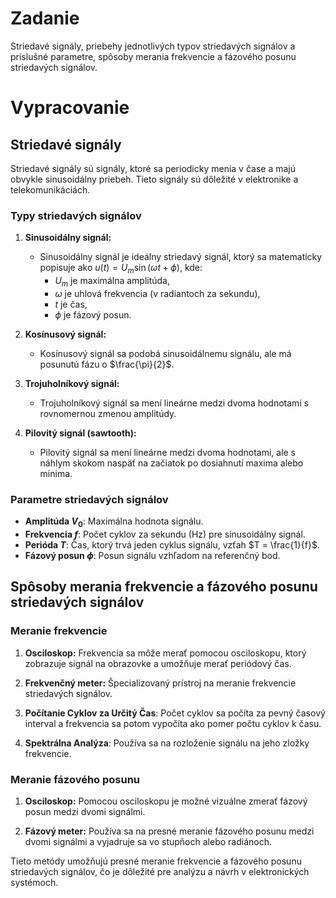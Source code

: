 # Zadanie

Striedavé signály, priebehy jednotlivých typov striedavých signálov a príslušné parametre, spôsoby merania frekvencie a fázového posunu striedavých signálov.

# Vypracovanie

## Striedavé signály

Striedavé signály sú signály, ktoré sa periodicky menia v čase a majú obvykle sinusoidálny priebeh. Tieto signály sú dôležité v elektronike a telekomunikáciách.

### Typy striedavých signálov

1. **Sinusoidálny signál:**
   - Sinusoidálny signál je ideálny striedavý signál, ktorý sa matematicky popisuje ako $u(t) = U_m \sin(\omega t + \phi)$, kde:
     - $U_m$ je maximálna amplitúda,
     - $\omega$ je uhlová frekvencia (v radiantoch za sekundu),
     - $t$ je čas,
     - $\phi$ je fázový posun.

2. **Kosínusový signál:**
   - Kosínusový signál sa podobá sinusoidálnemu signálu, ale má posunutú fázu o $\frac{\pi}{2}$.

3. **Trojuholníkový signál:**
   - Trojuholníkový signál sa mení lineárne medzi dvoma hodnotami s rovnomernou zmenou amplitúdy.

4. **Pilovitý signál (sawtooth):**
   - Pilovitý signál sa mení lineárne medzi dvoma hodnotami, ale s náhlym skokom naspäť na začiatok po dosiahnutí maxima alebo minima.

### Parametre striedavých signálov
- **Amplitúda $V_0$**: Maximálna hodnota signálu.
- **Frekvencia $f$**: Počet cyklov za sekundu (Hz) pre sinusoidálny signál.
- **Perióda $T$**: Čas, ktorý trvá jeden cyklus signálu, vzťah $T = \frac{1}{f}$.
- **Fázový posun $\phi$**: Posun signálu vzhľadom na referenčný bod.

## Spôsoby merania frekvencie a fázového posunu striedavých signálov

### Meranie frekvencie
1. **Osciloskop:** Frekvencia sa môže merať pomocou osciloskopu, ktorý zobrazuje signál na obrazovke a umožňuje merať periódový čas.
   
2. **Frekvenčný meter:** Špecializovaný prístroj na meranie frekvencie striedavých signálov.
   
3. **Počítanie Cyklov za Určitý Čas**: Počet cyklov sa počíta za pevný časový interval a frekvencia sa potom vypočíta ako pomer počtu cyklov k času.
   
4. **Spektrálna Analýza**: Používa sa na rozloženie signálu na jeho zložky frekvencie.

### Meranie fázového posunu
1. **Osciloskop:** Pomocou osciloskopu je možné vizuálne zmerať fázový posun medzi dvomi signálmi.
   
2. **Fázový meter:** Používa sa na presné meranie fázového posunu medzi dvomi signálmi a vyjadruje sa vo stupňoch alebo radiánoch.

Tieto metódy umožňujú presné meranie frekvencie a fázového posunu striedavých signálov, čo je dôležité pre analýzu a návrh v elektronických systémoch.
